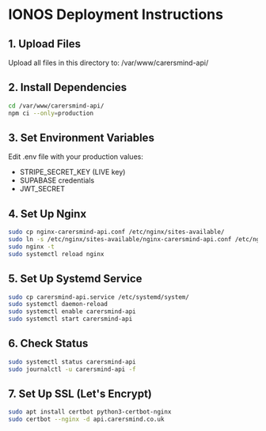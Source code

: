 # IONOS Deployment Instructions

## 1. Upload Files
Upload all files in this directory to: /var/www/carersmind-api/

## 2. Install Dependencies
```bash
cd /var/www/carersmind-api/
npm ci --only=production
```

## 3. Set Environment Variables
Edit .env file with your production values:
- STRIPE_SECRET_KEY (LIVE key)
- SUPABASE credentials
- JWT_SECRET

## 4. Set Up Nginx
```bash
sudo cp nginx-carersmind-api.conf /etc/nginx/sites-available/
sudo ln -s /etc/nginx/sites-available/nginx-carersmind-api.conf /etc/nginx/sites-enabled/
sudo nginx -t
sudo systemctl reload nginx
```

## 5. Set Up Systemd Service
```bash
sudo cp carersmind-api.service /etc/systemd/system/
sudo systemctl daemon-reload
sudo systemctl enable carersmind-api
sudo systemctl start carersmind-api
```

## 6. Check Status
```bash
sudo systemctl status carersmind-api
sudo journalctl -u carersmind-api -f
```

## 7. Set Up SSL (Let's Encrypt)
```bash
sudo apt install certbot python3-certbot-nginx
sudo certbot --nginx -d api.carersmind.co.uk
```
